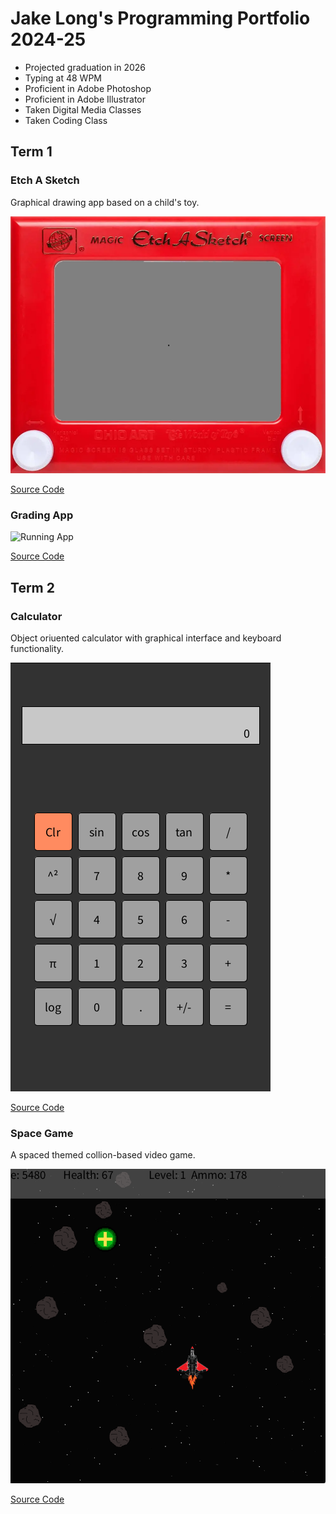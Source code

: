 # Jake Long's Programming Portfolio 2024-25
* Projected graduation in 2026
* Typing at 48 WPM
* Proficient in Adobe Photoshop
* Proficient in Adobe Illustrator
* Taken Digital Media Classes
* Taken Coding Class

## Term 1
### Etch A Sketch
Graphical drawing app based on a child's toy.

![Running App](https://github.com/TechnoJoe15/programmingportfolio/blob/main/images/EtchASketchSS.png?raw=true)

[Source Code](https://github.com/TechnoJoe15/programmingportfolio/tree/main/src/term%201/EtchASketch)

### Grading App


![Running App]()

[Source Code](https://github.com/TechnoJoe15/programmingportfolio/tree/main/src/term%201/GradingApp)

## Term 2
### Calculator

Object oriuented calculator with graphical interface and keyboard functionality.

![Running App](https://github.com/TechnoJoe15/programmingportfolio/blob/main/images/CalculatorSS.png?raw=true)

[Source Code](https://github.com/TechnoJoe15/programmingportfolio/tree/main/src/term%201/Calculator)

### Space Game

A spaced themed collion-based video game.

![Running App](https://github.com/TechnoJoe15/programmingportfolio/blob/main/images/SpaceGameSS.png)

[Source Code](https://github.com/TechnoJoe15/programmingportfolio/tree/main/src/term%202/SpaceGame)
